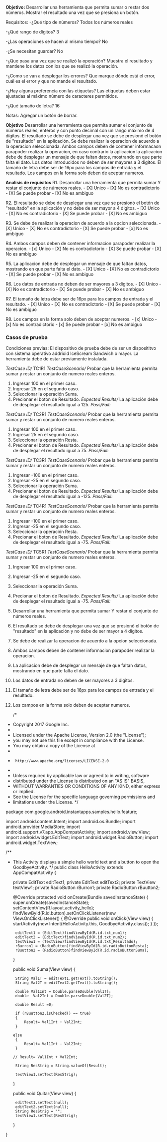 **Objetivo:** Desarrollar una herramienta que permita sumar o restar dos números. Mostrar el resultado una vez que se presiona un botón.

Requisitos: 
-¿Qué tipo de números?
Todos los números reales

-¿Qué rango de dígitos?
3

-¿Las operaciones se hacen al mismo tiempo?
No

-¿Se necesitan guardar?
No

-¿Que pasa una vez que se realizó la operación?
Muestra el resultado y mantiene los datos con los que se realizó la operación.

-¿Como se van a desplegar los errores?
Que marque dónde está el error, cuál es el error y que no mande el resultado.

-¿Hay alguna preferencia con las etiquetas?
Las etiquetas deben estar ajustadas al máximo número de caracteres permitidos.

-¿Qué tamaño de letra?
16

Notas: 
Agregar un botón de borrar.

**Objetivo**
Desarrollar una herramienta que permita sumar el conjunto de números reales, enteros y con punto decimal con un rango máximo de 4 dígitos.
El resultado se debe de desplegar una vez que se presionó el botón de "resultado" en la aplicación.
Se debe realizar la operacion de acuerdo a la operacion seleccionada.
Ambos campos deben de contener informacaon parapoder realizar la operacion, en caso contrario la aplicacion la aplicacion debe de desplegar un mensaje de que faltan datos, mostrando en que parte falta el dato.
Los datos introducidos no deben de ser mayores a 3 digitos. 
El tamaño de letra debe ser de 16px para los campos de entrada y el resultado.
Los campos en la forma solo deben de aceptar numeros. 

**Analisis de requisitos** 
R1. Desarrollar una herramienta que permita sumar Y restar el conjunto de números reales.
    - [X] Unico
    - [X] No es contradictorio
    - [X] Se puede probar 
    - [X] No es ambiguo
 
R2. El resultado se debe de desplegar una vez que se presionó el botón de "resultado" en la aplicación y no debe de ser mayor a 4 digitos.
    - [X] Unico
    - [X] No es contradictorio
    - [X] Se puede probar 
    - [X] No es ambiguo
    
R3. Se debe de realizar la operacion de acuerdo a la opcion seleccionada. 
    - [X] Unico
    - [X] No es contradictorio
    - [X] Se puede probar 
    - [x] No es ambiguo
    
R4. Ambos campos deben de contener informacion parapoder realizar la operacion.
    - [x] Unico
    - [X] No es contradictorio
    - [X] Se puede probar 
    - [X] No es ambiguo
    
R5. La aplicacion debe de desplegar un mensaje de que faltan datos, mostrando en que parte falta el dato.
    - [X] Unico
    - [X] No es contradictorio
    - [X] Se puede probar 
    - [X] No es ambiguo
    
R6. Los datos de entrada no deben de ser mayores a 3 digitos. 
    - [X] Unico
    - [X] No es contradictorio
    - [X] Se puede probar 
    - [X] No es ambiguo
    
R7. El tamaño de letra debe ser de 16px para los campos de entrada y el resultado.
    - [X] Unico
    - [X] No es contradictorio
    - [X] Se puede probar 
    - [X] No es ambiguo
    
R8. Los campos en la forma solo deben de aceptar numeros. 
    - [x] Unico
    - [x] No es contradictorio
    - [x] Se puede probar 
    - [x] No es ambiguo
    
### **Casos de prueba**

Condiciones previas: 
El dispositivo de prueba debe de ser un disposititvo con sistema operativo addrioid IceScream Sandwich o mayor. 
La herramienta debe de estar previamente instalada. 

*TestCase ID/* TC1R1
*TestCaseScenario/* Probar que la herramienta permita sumar y restar un conjunto de numero reales enteros. 
1. Ingresar 100 en el primer caso. 
2. Ingresar 25 en el segundo caso.
3. Seleccionar la operación Suma.
4. Precionar el boton de Resultado. 
*Expected Results/* 
La aplicación debe de desplegar el resultado igual a 125.
*Pass/Fail:*


*TestCase ID/* TC2R1
*TestCaseScenario/* Probar que la herramienta permita sumar y restar un conjunto de numero reales enteros. 
1. Ingresar 100 en el primer caso. 
2. Ingresar 25 en el segundo caso.
3. Seleccionar la operación Resta.
4. Precionar el boton de Resultado. 
*Expected Results/* 
La aplicación debe de desplegar el resultado igual a 75.
*Pass/Fail:*

*TestCase ID/* TC3R1
*TestCaseScenario/* Probar que la herramienta permita sumar y restar un conjunto de numero reales enteros. 
1. Ingresar -100 en el primer caso. 
2. Ingresar -25 en el segundo caso.
3. Seleccionar la operación Suma.
4. Precionar el boton de Resultado. 
*Expected Results/* 
La aplicación debe de desplegar el resultado igual a -125.
*Pass/Fail:*

*TestCase ID/* TC4R1
*TestCaseScenario/* Probar que la herramienta permita sumar y restar un conjunto de numero reales enteros. 
1. Ingresar -100 en el primer caso. 
2. Ingresar -25 en el segundo caso.
3. Seleccionar la operación Resta.
4. Precionar el boton de Resultado. 
*Expected Results/* 
La aplicación debe de desplegar el resultado igual a -75.
*Pass/Fail:*


*TestCase ID/* TC5R1
*TestCaseScenario/* Probar que la herramienta permita sumar y restar un conjunto de numero reales enteros. 
1. Ingresar 100 en el primer caso. 
2. Ingresar -25 en el segundo caso.
3. Seleccionar la operación Suma.
4. Precionar el boton de Resultado. 
*Expected Results/* 
La aplicación debe de desplegar el resultado igual a -75.
*Pass/Fail:*



    
1. Desarrollar una herramienta que permita sumar Y restar el conjunto de números reales.

 
2. El resultado se debe de desplegar una vez que se presionó el botón de "resultado" en la aplicación y no debe de ser mayor a 4 digitos.

    
3. Se debe de realizar la operacion de acuerdo a la opcion seleccionada. 

    
4. Ambos campos deben de contener informacion parapoder realizar la operacion.

    
5. La aplicacion debe de desplegar un mensaje de que faltan datos, mostrando en que parte falta el dato.

    
6. Los datos de entrada no deben de ser mayores a 3 digitos. 

7. El tamaño de letra debe ser de 16px para los campos de entrada y el resultado.

8. Los campos en la forma solo deben de aceptar numeros. 

   /*
 * Copyright 2017 Google Inc.
 *
 * Licensed under the Apache License, Version 2.0 (the "License");
 * you may not use this file except in compliance with the License.
 * You may obtain a copy of the License at
 *
 *      http://www.apache.org/licenses/LICENSE-2.0
 *
 * Unless required by applicable law or agreed to in writing, software
 * distributed under the License is distributed on an "AS IS" BASIS,
 * WITHOUT WARRANTIES OR CONDITIONS OF ANY KIND, either express or implied.
 * See the License for the specific language governing permissions and
 * limitations under the License.
 */

package com.google.android.instantapps.samples.hello.feature;

import android.content.Intent;
import android.os.Bundle;
import android.provider.MediaStore;
import android.support.v7.app.AppCompatActivity;
import android.view.View;
import android.widget.EditText;
import android.widget.RadioButton;
import android.widget.TextView;

/**
 * This Activity displays a simple hello world text and a button to open the GoodbyeActivity.
 */
public class HelloActivity extends AppCompatActivity {

    private EditText editText1;
    private EditText editText2;
    private TextView textView1;
    private RadioButton rBurron1;
    private RadioButton rBuutton2;

    @Override
    protected void onCreate(Bundle savedInstanceState) {
        super.onCreate(savedInstanceState);
        setContentView(R.layout.activity_hello);
        findViewById(R.id.button).setOnClickListener(new View.OnClickListener() {
            @Override
            public void onClick(View view) {
                startActivity(new Intent(HelloActivity.this, GoodbyeActivity.class));
            }
        });

        editText1 = (EditText)findViewById(R.id.txt_num1);
        editText2 = (EditText)findViewById(R.id.txt_num2);
        textView1 = (TextView)findViewById(R.id.txt_Resultado);
        rBurron1 = (RadioButton)findViewById(R.id.radioButtonResta);
        rBuutton2 = (RadioButton)findViewById(R.id.radioButtonSuma);
    }

    public void Suma(View view)
    {

        String Val1T = editText1.getText().toString();
        String Val2T = editText2.getText().toString();

        double Val1Int = Double.parseDouble(Val1T);
        double  Val2Int = Double.parseDouble(Val2T);

        double Result =0;

        if (rBuutton2.isChecked() == true)
        {
            Result= Val1Int + Val2Int;
        }

       else
        {
            Result= Val1Int - Val2Int;
        }

       // Result= Val1Int + Val2Int;

        String ResStrig = String.valueOf(Result);

        textView1.setText(ResStrig);

    }

    public void Quitar(View view)
    {

        editText1.setText(null);
        editText2.setText(null);
        String ResStrig = "";
        textView1.setText(ResStrig);
    }

}

   
   
